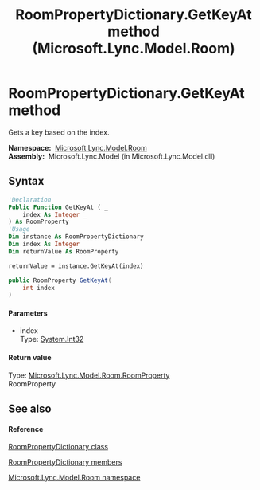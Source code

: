 ﻿---
title: RoomPropertyDictionary.GetKeyAt method  (Microsoft.Lync.Model.Room)
TOCTitle: 'GetKeyAt method '
ms:assetid: M:Microsoft.Lync.Model.Room.RoomPropertyDictionary.GetKeyAt(System.Int32)_DI_3_UC_OCS14MrefLyncWPF
ms:mtpsurl: https://msdn.microsoft.com/en-us/library/microsoft.lync.model.room.roompropertydictionary.getkeyat(v=office.15)
ms:contentKeyID: 48596715
ms.date: 07/28/2014
mtps_version: v=office.15
f1_keywords:
- Microsoft.Lync.Model.Room.RoomPropertyDictionary.GetKeyAt
dev_langs:
- CSharp
- JScript
- VB
- other
---

# RoomPropertyDictionary.GetKeyAt method

Gets a key based on the index.

**Namespace:**  [Microsoft.Lync.Model.Room](microsoft-lync-model-room-namespace_2.md)  
**Assembly:**  Microsoft.Lync.Model (in Microsoft.Lync.Model.dll)

## Syntax

``` vb
'Declaration
Public Function GetKeyAt ( _
    index As Integer _
) As RoomProperty
'Usage
Dim instance As RoomPropertyDictionary
Dim index As Integer
Dim returnValue As RoomProperty

returnValue = instance.GetKeyAt(index)
```

``` csharp
public RoomProperty GetKeyAt(
    int index
)
```

#### Parameters

  - index  
    Type: [System.Int32](http://msdn2.microsoft.com/en-us/library/td2s409d)  

#### Return value

Type: [Microsoft.Lync.Model.Room.RoomProperty](roomproperty-enumeration-microsoft-lync-model-room_2.md)  
RoomProperty  

## See also

#### Reference

[RoomPropertyDictionary class](roompropertydictionary-class-microsoft-lync-model-room_2.md)

[RoomPropertyDictionary members](roompropertydictionary-members-microsoft-lync-model-room_2.md)

[Microsoft.Lync.Model.Room namespace](microsoft-lync-model-room-namespace_2.md)


